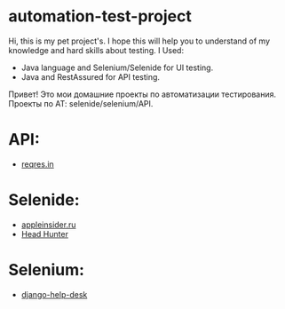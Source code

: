 # automation-test-project
Hi, this is my pet project's. 
I hope this will help you to understand of my knowledge and hard skills about testing.
I Used:
- Java language and Selenium/Selenide for UI testing.
- Java and RestAssured for API testing.

Привет!
Это мои домашние проекты по автоматизации тестирования.
Проекты по AT: selenide/selenium/API.

# API:
* [reqres.in](https://reqres.in/)
# Selenide:
* [appleinsider.ru](https://appleinsider.ru/)
* [Head Hunter](https://hh.ru/)
# Selenium:
* [django-help-desk](https://django-helpdesk-demo.herokuapp.com/)

